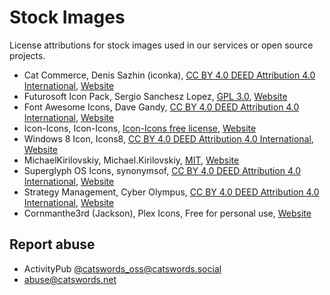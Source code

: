 # Stock Images

License attributions for stock images used in our services or open source projects.

* Cat Commerce, Denis Sazhin (iconka), [CC BY 4.0 DEED Attribution 4.0 International](https://creativecommons.org/licenses/by/4.0/), [Website](https://iconka.com/portfolio/cat-commerce/)
* Futurosoft Icon Pack, Sergio Sanchesz Lopez, [GPL 3.0](https://www.gnu.org/licenses/gpl-3.0.html), [Website](https://www.iconfinder.com/iconsets/Futurosoft_Icons)
* Font Awesome Icons, Dave Gandy, [CC BY 4.0 DEED Attribution 4.0 International](https://creativecommons.org/licenses/by/4.0/), [Website](http://fontawesome.io/)
* Icon-Icons, Icon-Icons, [Icon-Icons free license](https://icon-icons.com/license), [Website](https://icon-icons.com/)
* Windows 8 Icon, Icons8, [CC BY 4.0 DEED Attribution 4.0 International](https://creativecommons.org/licenses/by/4.0/), [Website](http://icons8.com/)
* MichaelKirilovskiy, Michael.Kirilovskiy, [MIT](https://opensource.org/license/mit), [Website](https://github.com/MichaelKirilovskiy/)
* Superglyph OS Icons, synonymsof, [CC BY 4.0 DEED Attribution 4.0 International](https://creativecommons.org/licenses/by/4.0/), [Website](https://synonymsof.com/)
* Strategy Management, Cyber Olympus, [CC BY 4.0 DEED Attribution 4.0 International](https://creativecommons.org/licenses/by/4.0/), [Website](https://www.iconfinder.com/laurentia-lisa)
* Cornmanthe3rd (Jackson), Plex Icons, Free for personal use, [Website](http://cornmanthe3rd.deviantart.com)

## Report abuse
* ActivityPub [@catswords_oss@catswords.social](https://catswords.social/@catswords_oss)
* abuse@catswords.net

